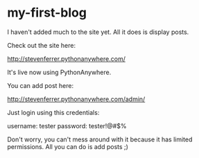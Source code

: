 # my-first-blog

I haven't added much to the site yet.
All it does is display posts.

Check out the site here:

  http://stevenferrer.pythonanywhere.com/

It's live now using PythonAnywhere.

You can add post here:

  http://stevenferrer.pythonanywhere.com/admin/

Just login using this credentials:

  username: tester
  password: tester!@#$%

Don't worry, you can't mess around with it because it has limited permissions. 
All you can do is add posts ;)
